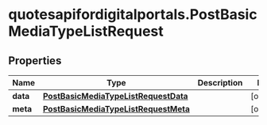 # quotesapifordigitalportals.PostBasicMediaTypeListRequest

## Properties

Name | Type | Description | Notes
------------ | ------------- | ------------- | -------------
**data** | [**PostBasicMediaTypeListRequestData**](PostBasicMediaTypeListRequestData.md) |  | [optional] 
**meta** | [**PostBasicMediaTypeListRequestMeta**](PostBasicMediaTypeListRequestMeta.md) |  | [optional] 


